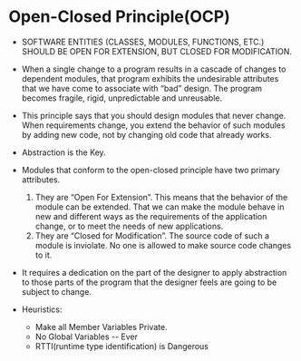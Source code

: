 # Open-Closed Principle(OCP)
- SOFTWARE ENTITIES (CLASSES, MODULES, FUNCTIONS, ETC.) SHOULD BE OPEN FOR EXTENSION, BUT CLOSED FOR MODIFICATION.
- When a single change to a program results in a cascade of changes to dependent modules, that program exhibits the undesirable attributes that we have come to associate with “bad” design. The program becomes fragile, rigid, unpredictable and unreusable. 
- This principle says that you should design modules that never change. When requirements change, you extend the behavior of such modules by adding new code, not by changing old code that already works.
- Abstraction is the Key.
- Modules that conform to the open-closed principle have two primary attributes.
	1. They are “Open For Extension”. This means that the behavior of the module can be extended. That we can make the module behave in new and different ways as the requirements of the application change, or to meet the needs of new applications. 
	2. They are “Closed for Modification”. The source code of such a module is inviolate. No one is allowed to make source code changes to it.
- It requires a dedication on the part of the designer to apply abstraction to those parts of the program that the designer feels are going to be subject to change.

- Heuristics:
	- Make all Member Variables Private.
	- No Global Variables -- Ever
	- RTTI(runtime type identification) is Dangerous
